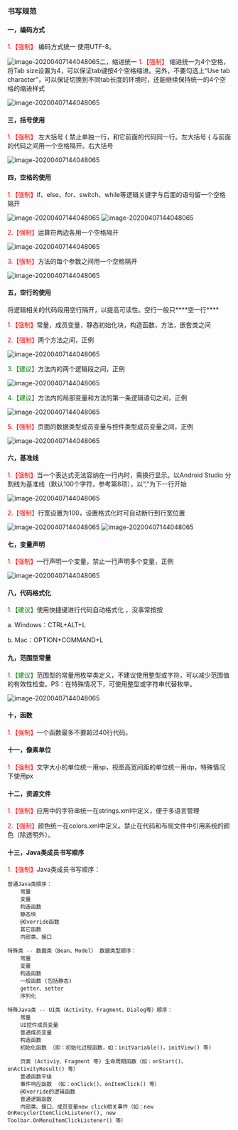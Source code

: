 ### 书写规范

#### 一，编码方式
<font color=red>1.【强制】</font> 编码方式统一 使用UTF-8。 

![image-20200407144048065](img/1_1.png)二，缩进统一
<font color=red>1.【强制】</font> 缩进统一为4个空格，将Tab size设置为4，可以保证tab键按4个空格缩进。另外，不要勾选上“Use tab character”，可以保证切换到不同tab长度的环境时，还能继续保持统一的4个空格的缩进样式

![image-20200407144048065](img/1_2.png)

#### 三，括号使用
<font color=red>1.【强制】</font>  左大括号 { 禁止单独一行，和它前面的代码同一行。左大括号 { 与前面的代码之间用一个空格隔开。右大括号

![image-20200407144048065](img/1_3.png)

#### 四，空格的使用

<font color=red>1.【强制】</font>if、else、for、switch、while等逻辑关键字与后面的语句留一个空格隔开

![image-20200407144048065](img/1_4.png)
![image-20200407144048065](img/1_5.png)

<font color=red>2.【强制】</font>运算符两边各用一个空格隔开

![image-20200407144048065](img/1_6.png)

<font color=red>3.【强制】</font>方法的每个参数之间用一个空格隔开

![image-20200407144048065](img/1_7.png)

#### 五，空行的使用

将逻辑相关的代码段用空行隔开，以提高可读性。空行一般只***\*空一行\****

<font color=red>1.【强制】</font>常量，成员变量，静态初始化块，构造函数，方法，嵌套类之间

<font color=red>2.【强制】</font>两个方法之间，正例

![image-20200407144048065](img/1_8.png)

<font color=green>3.【建议】</font>方法内的两个逻辑段之间，正例

![image-20200407144048065](img/1_9.png)

<font color=green>4.【建议】</font>方法内的局部变量和方法的第一条逻辑语句之间，正例

![image-20200407144048065](img/1_10.png)

<font color=red>5.【强制】</font>页面的数据类型成员变量与控件类型成员变量之间，正例

![image-20200407144048065](img/1_11.png)

#### 六，基准线

<font color=red>1.【强制】</font>当一个表达式无法容纳在一行内时，需换行显示。以Android Studio 分割线为基准线（默认100个字符，参考第8项），以“,”为下一行开始

![image-20200407144048065](img/1_12.png)

<font color=red>2.【强制】</font>行宽设置为100，设置格式化时可自动断行到行宽位置

![image-20200407144048065](img/1_14.png)
![image-20200407144048065](img/1_15.png)

#### 七，变量声明

<font color=red>1.【强制】</font>一行声明一个变量，禁止一行声明多个变量，正例

![image-20200407144048065](img/1_13.png)

#### 八，代码格式化

<font color=green>1.【建议】</font>使用快捷键进行代码自动格式化 ，没事常按按

a. Windows：CTRL+ALT+L

b. Mac：OPTION+COMMAND+L

#### 九，范围型常量

<font color=green>1.【建议】</font>范围型的常量用枚举类定义，不建议使用整型或字符，可以减少范围值的有效性检查。PS：在特殊情况下，可使用整型或字符串代替枚举。

![image-20200407144048065](img/1_16.png)

#### 十，函数

<font color=red>1.【强制】</font>一个函数最多不要超过40行代码。

#### 十一，像素单位

<font color=red>1.【强制】</font>文字大小的单位统一用sp，视图高宽间距的单位统一用dp，特殊情况下使用px

#### 十二，资源文件

<font color=red>1.【强制】</font>应用中的字符串统一在strings.xml中定义，便于多语言管理

<font color=red>2.【强制】</font>颜色统一在colors.xml中定义。禁止在代码和布局文件中引用系统的颜色（除透明外）。

#### 十三，Java类成员书写顺序

<font color=red>1.【强制】</font>Java类成员书写顺序：

```
普通Java类顺序：
	常量
	变量
	构造函数
	静态块
	@Override函数
	其它函数
	内部类、接口
	
特殊类 ‐‐ 数据类（Bean、Model） 数据类型顺序：
	常量
	变量
	构造函数
	一般函数 (包括静态)
	getter、setter
	序列化
	
特殊Java类 ‐‐ UI类（Activity、Fragment、Dialog等）顺序：
	常量
	UI控件成员变量
	普通成员变量
	构造函数
	初始化函数 （即：初始化过程函数，如：initVariable()，initView() 等)

	页面 (Activiy、Fragment 等) 生命周期函数（如：onStart()、onActivityResult() 等）
	普通函数平级
	事件响应函数 （如：onClick()、onItemClick() 等）
	@Override的逻辑函数
	普通逻辑函数
	内部类、接口、成员变量new click相关事件（如：new OnRecyclerItemClickListener(), new 	    Toolbar.OnMenuItemClickListener() 等）
```

